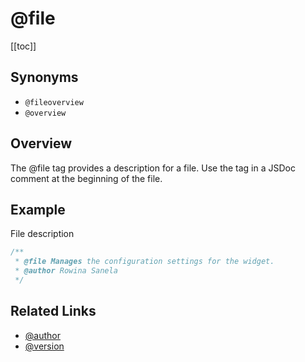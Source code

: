 # @file

[[toc]]

## Synonyms

- `@fileoverview`
- `@overview`

## Overview

The @file tag provides a description for a file. Use the tag in a JSDoc comment at the beginning of the file.

## Example

File description

```js
/**
 * @file Manages the configuration settings for the widget.
 * @author Rowina Sanela
 */
```

## Related Links

- [@author](./author.md)
- [@version](./version.md)
